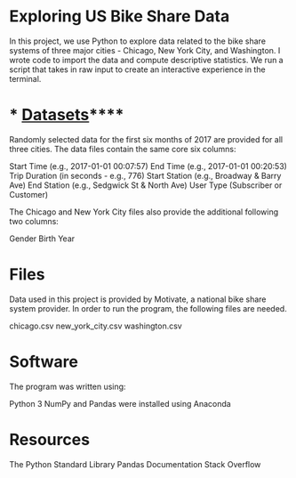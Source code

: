 # **Exploring US Bike Share Data**
In this project, we use Python to explore data related to the bike share systems of three major cities - Chicago, New York City, and Washington. I wrote code to import the data and compute descriptive statistics. We run a script that takes in raw input to create an interactive experience in the terminal.

# * [Datasets](https://)****
Randomly selected data for the first six months of 2017 are provided for all three cities. The data files contain the same core six columns:

Start Time (e.g., 2017-01-01 00:07:57)
End Time (e.g., 2017-01-01 00:20:53)
Trip Duration (in seconds - e.g., 776)
Start Station (e.g., Broadway & Barry Ave)
End Station (e.g., Sedgwick St & North Ave)
User Type (Subscriber or Customer)

The Chicago and New York City files also provide the additional following two columns:

Gender
Birth Year

# **Files**[](https://)
Data used in this project is provided by Motivate, a national bike share system provider. In order to run the program, the following files are needed.

chicago.csv
new_york_city.csv
washington.csv

# **Software**[](https://)
The program was written using:

Python 3
NumPy and Pandas were installed using Anaconda

# **Resources**[](https://)
The Python Standard Library
Pandas Documentation
Stack Overflow